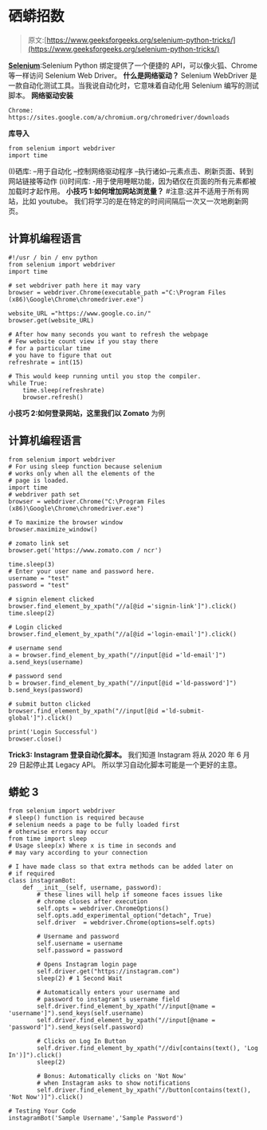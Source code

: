 # 硒蟒招数

> 原文:[https://www.geeksforgeeks.org/selenium-python-tricks/](https://www.geeksforgeeks.org/selenium-python-tricks/)

[**Selenium**](https://www.geeksforgeeks.org/browser-automation-using-selenium/):Selenium Python 绑定提供了一个便捷的 API，可以像火狐、Chrome 等一样访问 Selenium Web Driver。
**什么是网络驱动？**
Selenium WebDriver 是一款自动化测试工具。当我说自动化时，它意味着自动化用 Selenium 编写的测试脚本。
**网络驱动安装**

```
Chrome:    https://sites.google.com/a/chromium.org/chromedriver/downloads
```

**库导入**

```
from selenium import webdriver
import time
```

(I)硒库:
–用于自动化
–控制网络驱动程序
–执行诸如–元素点击、刷新页面、转到网站链接等动作
(ii)时间库:
-用于使用睡眠功能，因为硒仅在页面的所有元素都被加载时才起作用。
**小技巧 1:如何增加网站浏览量？**
#注意:这并不适用于所有网站，比如 youtube。
我们将学习的是在特定的时间间隔后一次又一次地刷新网页。

## 计算机编程语言

```
#!/usr / bin / env python
from selenium import webdriver
import time

# set webdriver path here it may vary
browser = webdriver.Chrome(executable_path ="C:\Program Files (x86)\Google\Chrome\chromedriver.exe")

website_URL ="https://www.google.co.in/"
browser.get(website_URL)

# After how many seconds you want to refresh the webpage
# Few website count view if you stay there
# for a particular time
# you have to figure that out
refreshrate = int(15)

# This would keep running until you stop the compiler.
while True:
    time.sleep(refreshrate)
    browser.refresh()
```

**小技巧 2:如何登录网站，这里我们以 Zomato**
为例

## 计算机编程语言

```
from selenium import webdriver
# For using sleep function because selenium
# works only when all the elements of the
# page is loaded.
import time
# webdriver path set
browser = webdriver.Chrome("C:\Program Files (x86)\Google\Chrome\chromedriver.exe")

# To maximize the browser window
browser.maximize_window()

# zomato link set
browser.get('https://www.zomato.com / ncr')

time.sleep(3)
# Enter your user name and password here.
username = "test"
password = "test"

# signin element clicked
browser.find_element_by_xpath("//a[@id ='signin-link']").click()
time.sleep(2)

# Login clicked
browser.find_element_by_xpath("//a[@id ='login-email']").click()

# username send
a = browser.find_element_by_xpath("//input[@id ='ld-email']")
a.send_keys(username)

# password send
b = browser.find_element_by_xpath("//input[@id ='ld-password']")
b.send_keys(password)

# submit button clicked
browser.find_element_by_xpath("//input[@id ='ld-submit-global']").click()

print('Login Successful')
browser.close()
```

**Trick3: Instagram 登录自动化脚本。**
我们知道 Instagram 将从 2020 年 6 月 29 日起停止其 Legacy API。
所以学习自动化脚本可能是一个更好的主意。

## 蟒蛇 3

```
from selenium import webdriver
# sleep() function is required because
# selenium needs a page to be fully loaded first
# otherwise errors may occur
from time import sleep
# Usage sleep(x) Where x is time in seconds and
# may vary according to your connection

# I have made class so that extra methods can be added later on
# if required
class instagramBot:
    def __init__(self, username, password):
        # these lines will help if someone faces issues like
        # chrome closes after execution
        self.opts = webdriver.ChromeOptions()
        self.opts.add_experimental_option("detach", True)
        self.driver  = webdriver.Chrome(options=self.opts)

        # Username and password
        self.username = username
        self.password = password

        # Opens Instagram login page
        self.driver.get("https://instagram.com")
        sleep(2) # 1 Second Wait

        # Automatically enters your username and
        # password to instagram's username field
        self.driver.find_element_by_xpath("//input[@name = 'username']").send_keys(self.username)
        self.driver.find_element_by_xpath("//input[@name = 'password']").send_keys(self.password)

        # Clicks on Log In Button
        self.driver.find_element_by_xpath("//div[contains(text(), 'Log In')]").click()
        sleep(2)

        # Bonus: Automatically clicks on 'Not Now'
        # when Instagram asks to show notifications
        self.driver.find_element_by_xpath("//button[contains(text(), 'Not Now')]").click()

# Testing Your Code
instagramBot('Sample Username','Sample Password')
```